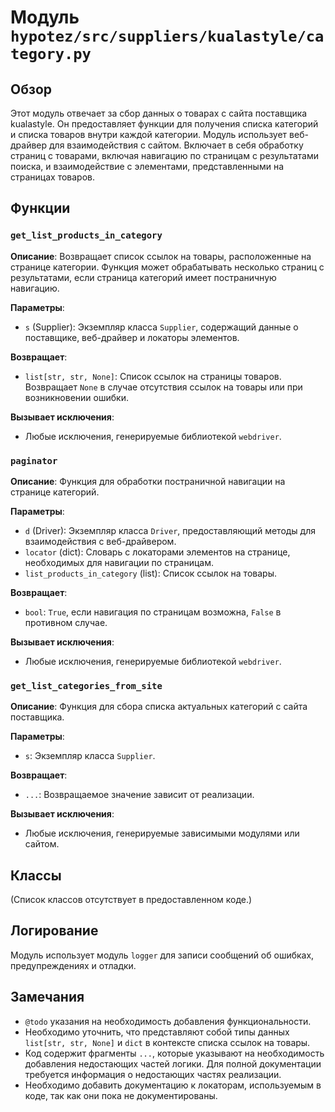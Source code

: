 # Модуль `hypotez/src/suppliers/kualastyle/category.py`

## Обзор

Этот модуль отвечает за сбор данных о товарах с сайта поставщика kualastyle. Он предоставляет функции для получения списка категорий и списка товаров внутри каждой категории.  Модуль использует веб-драйвер для взаимодействия с сайтом.  Включает в себя обработку страниц с товарами, включая навигацию по страницам с результатами поиска, и взаимодействие с элементами, представленными на страницах товаров.

## Функции

### `get_list_products_in_category`

**Описание**: Возвращает список ссылок на товары, расположенные на странице категории.  Функция может обрабатывать несколько страниц с результатами, если страница категорий имеет постраничную навигацию.

**Параметры**:

- `s` (Supplier): Экземпляр класса `Supplier`, содержащий данные о поставщике, веб-драйвер и локаторы элементов.

**Возвращает**:

- `list[str, str, None]`: Список ссылок на страницы товаров. Возвращает `None` в случае отсутствия ссылок на товары или при возникновении ошибки.

**Вызывает исключения**:

- Любые исключения, генерируемые библиотекой `webdriver`.


### `paginator`

**Описание**: Функция для обработки постраничной навигации на странице категорий.

**Параметры**:

- `d` (Driver): Экземпляр класса `Driver`, предоставляющий методы для взаимодействия с веб-драйвером.
- `locator` (dict): Словарь с локаторами элементов на странице, необходимых для навигации по страницам.
- `list_products_in_category` (list): Список ссылок на товары.

**Возвращает**:

- `bool`: `True`, если навигация по страницам возможна, `False` в противном случае.

**Вызывает исключения**:

- Любые исключения, генерируемые библиотекой `webdriver`.


### `get_list_categories_from_site`

**Описание**: Функция для сбора списка актуальных категорий с сайта поставщика.

**Параметры**:

- `s`: Экземпляр класса `Supplier`.

**Возвращает**:

- `...`: Возвращаемое значение зависит от реализации.

**Вызывает исключения**:

- Любые исключения, генерируемые зависимыми модулями или сайтом.


## Классы

(Список классов отсутствует в предоставленном коде.)


## Логирование

Модуль использует модуль `logger` для записи сообщений об ошибках, предупреждениях и отладки.

## Замечания

- `@todo` указания на необходимость добавления функциональности.
- Необходимо уточнить, что представляют собой типы данных `list[str, str, None]` и `dict` в контексте списка ссылок на товары.
- Код содержит фрагменты `...`, которые указывают на необходимость добавления недостающих частей логики.  Для полной документации требуется информация о недостающих частях реализации.
- Необходимо добавить документацию к локаторам, используемым в коде, так как они пока не документированы.